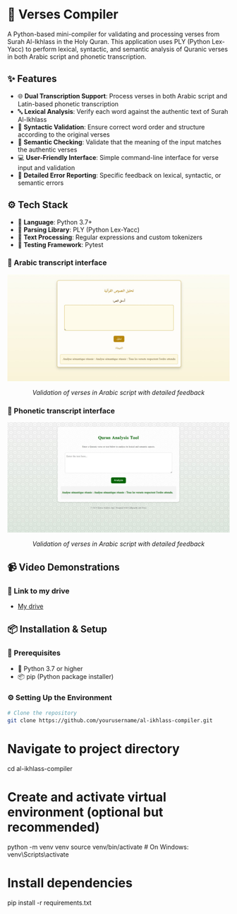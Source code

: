 # 📜 Verses Compiler

A Python-based mini-compiler for validating and processing verses from Surah Al-Ikhlass in the Holy Quran. This application uses PLY (Python Lex-Yacc) to perform lexical, syntactic, and semantic analysis of Quranic verses in both Arabic script and phonetic transcription.

## ✨ Features

- 🌐 **Dual Transcription Support**: Process verses in both Arabic script and Latin-based phonetic transcription  
- 🔤 **Lexical Analysis**: Verify each word against the authentic text of Surah Al-Ikhlass  
- 🧠 **Syntactic Validation**: Ensure correct word order and structure according to the original verses  
- 📖 **Semantic Checking**: Validate that the meaning of the input matches the authentic verses  
- 💻 **User-Friendly Interface**: Simple command-line interface for verse input and validation  
- 🐞 **Detailed Error Reporting**: Specific feedback on lexical, syntactic, or semantic errors  

## ⚙️ Tech Stack

- 🐍 **Language**: Python 3.7+  
- 🔧 **Parsing Library**: PLY (Python Lex-Yacc)  
- 🧹 **Text Processing**: Regular expressions and custom tokenizers  
- 🧪 **Testing Framework**: Pytest  

### 📝 Arabic transcript interface
<p align="center">
  <img src="screenshot(1).jpg" alt="Arabic Script Validation" width="700">
</p>
<p align="center"><em>Validation of verses in Arabic script with detailed feedback</em></p>

### 📝 Phonetic transcript interface
<p align="center">
  <img src="screenshot.jpg" alt="Arabic Script Validation" width="700">
</p>
<p align="center"><em>Validation of verses in Arabic script with detailed feedback</em></p>

## 📹 Video Demonstrations

### 📝 Link to my drive
  - <a href="https://drive.google.com/drive/folders/1ry6ae5kcRUNoOBda-b_0wPMyMtP4qZ0a?usp=drive_link">My drive</a>

## 📦 Installation & Setup

### 📝 Prerequisites
- 🐍 Python 3.7 or higher  
- 📦 pip (Python package installer)  

### ⚙️ Setting Up the Environment
```bash
# Clone the repository
git clone https://github.com/yourusername/al-ikhlass-compiler.git
```
# Navigate to project directory
cd al-ikhlass-compiler

# Create and activate virtual environment (optional but recommended)
python -m venv venv
source venv/bin/activate  # On Windows: venv\Scripts\activate

# Install dependencies
pip install -r requirements.txt
